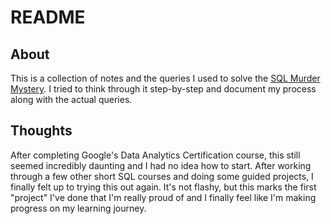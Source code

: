 # README

## About

This is a collection of notes and the queries I used to solve the [SQL Murder Mystery](https://mystery.knightlab.com/). I tried to think through it step-by-step and document my process along with the actual queries.

## Thoughts

After completing Google's Data Analytics Certification course, this still seemed incredibly daunting and I had no idea how to start. After working through a few other short SQL courses and doing some guided projects, I finally felt up to trying this out again. It's not flashy, but this marks the first "project" I've done that I'm really proud of and I finally feel like I'm making progress on my learning journey.
